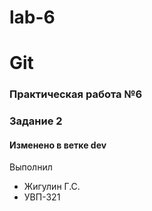 # lab-6
# Git
### Практическая работа №6
### Задание 2
#### Изменено в ветке dev

Выполнил
* Жигулин Г.С.
* УВП-321

